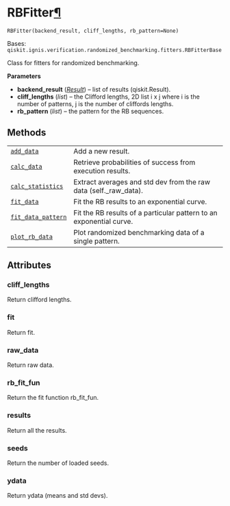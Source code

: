 # RBFitter[¶](#rbfitter "Permalink to this headline")

<span id="undefined" />

`RBFitter(backend_result, cliff_lengths, rb_pattern=None)`

Bases: `qiskit.ignis.verification.randomized_benchmarking.fitters.RBFitterBase`

Class for fitters for randomized benchmarking.

**Parameters**

*   **backend\_result** ([*Result*](qiskit.result.Result#qiskit.result.Result "qiskit.result.Result")) – list of results (qiskit.Result).
*   **cliff\_lengths** (*list*) – the Clifford lengths, 2D list i x j where i is the number of patterns, j is the number of cliffords lengths.
*   **rb\_pattern** (*list*) – the pattern for the RB sequences.

## Methods

|                                                                                                                                                                                     |                                                                     |
| ----------------------------------------------------------------------------------------------------------------------------------------------------------------------------------- | ------------------------------------------------------------------- |
| [`add_data`](qiskit.ignis.verification.RBFitter.add_data#qiskit.ignis.verification.RBFitter.add_data "qiskit.ignis.verification.RBFitter.add_data")                                 | Add a new result.                                                   |
| [`calc_data`](qiskit.ignis.verification.RBFitter.calc_data#qiskit.ignis.verification.RBFitter.calc_data "qiskit.ignis.verification.RBFitter.calc_data")                             | Retrieve probabilities of success from execution results.           |
| [`calc_statistics`](qiskit.ignis.verification.RBFitter.calc_statistics#qiskit.ignis.verification.RBFitter.calc_statistics "qiskit.ignis.verification.RBFitter.calc_statistics")     | Extract averages and std dev from the raw data (self.\_raw\_data).  |
| [`fit_data`](qiskit.ignis.verification.RBFitter.fit_data#qiskit.ignis.verification.RBFitter.fit_data "qiskit.ignis.verification.RBFitter.fit_data")                                 | Fit the RB results to an exponential curve.                         |
| [`fit_data_pattern`](qiskit.ignis.verification.RBFitter.fit_data_pattern#qiskit.ignis.verification.RBFitter.fit_data_pattern "qiskit.ignis.verification.RBFitter.fit_data_pattern") | Fit the RB results of a particular pattern to an exponential curve. |
| [`plot_rb_data`](qiskit.ignis.verification.RBFitter.plot_rb_data#qiskit.ignis.verification.RBFitter.plot_rb_data "qiskit.ignis.verification.RBFitter.plot_rb_data")                 | Plot randomized benchmarking data of a single pattern.              |

## Attributes

<span id="undefined" />

### cliff\_lengths

Return clifford lengths.

<span id="undefined" />

### fit

Return fit.

<span id="undefined" />

### raw\_data

Return raw data.

<span id="undefined" />

### rb\_fit\_fun

Return the fit function rb\_fit\_fun.

<span id="undefined" />

### results

Return all the results.

<span id="undefined" />

### seeds

Return the number of loaded seeds.

<span id="undefined" />

### ydata

Return ydata (means and std devs).
